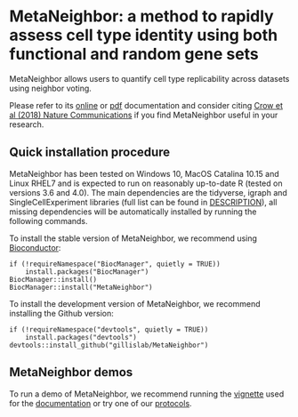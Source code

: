 MetaNeighbor: a method to rapidly assess cell type identity using both functional and random gene sets
================
MetaNeighbor allows users to quantify cell type replicability across datasets using neighbor voting.

Please refer to its [online](./Documentation.md) or [pdf](https://bioconductor.org/packages/release/bioc/vignettes/MetaNeighbor/inst/doc/MetaNeighbor.pdf) documentation and consider citing [Crow et al (2018) Nature Communications](https://www.nature.com/articles/s41467-018-03282-0) if you find MetaNeighbor useful in your research.

## Quick installation procedure

MetaNeighbor has been tested on Windows 10, MacOS Catalina 10.15 and Linux RHEL7 and is expected to run on reasonably up-to-date R (tested on versions 3.6 and 4.0). The main dependencies are the tidyverse, igraph and SingleCellExperiment libraries (full list can be found in [DESCRIPTION](./DESCRIPTION)), all missing dependencies will be automatically installed by running the following commands.

To install the stable version of MetaNeighbor, we recommend using [Bioconductor](https://www.bioconductor.org/install/):

```{r}
if (!requireNamespace("BiocManager", quietly = TRUE))
    install.packages("BiocManager")
BiocManager::install()
BiocManager::install("MetaNeighbor")
```

To install the development version of MetaNeighbor, we recommend installing the Github version:

```{r}
if (!requireNamespace("devtools", quietly = TRUE))
    install.packages("devtools")
devtools::install_github("gillislab/MetaNeighbor")
```

## MetaNeighbor demos
To run a demo of MetaNeighbor, we recommend running the [vignette](./vignettes/MetaNeighbor.Rmd) used for the [documentation](./Documentation.md) or try one of our [protocols](https://github.com/gillislab/MetaNeighbor-Protocol).